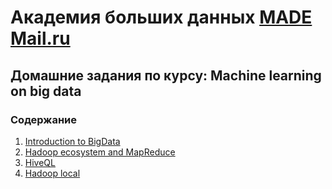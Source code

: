 # Академия больших данных [MADE Mail.ru](https://data.mail.ru/)

## Домашние задания по курсу: Machine learning on big data

### Содержание

1. [Introduction to BigData](HW1)
2. [Hadoop ecosystem and MapReduce](HW2)
3. [HiveQL](HW3)
4. [Hadoop local](HW4)
